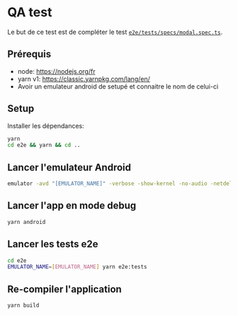 # QA test

Le but de ce test est de compléter le test [`e2e/tests/specs/modal.spec.ts`](./e2e/tests/specs/modal.spec.ts).

## Prérequis

- node: https://nodejs.org/fr
- yarn v1: https://classic.yarnpkg.com/lang/en/
- Avoir un emulateur android de setupé et connaitre le nom de celui-ci

## Setup

Installer les dépendances:

```bash
yarn
cd e2e && yarn && cd ..
```

## Lancer l'emulateur Android

```bash
emulator -avd "[EMULATOR_NAME]" -verbose -show-kernel -no-audio -netdelay none -no-snapshot -wipe-data -gpu auto -no-boot-anim -timezone Europe/Paris -memory 23040
```

## Lancer l'app en mode debug

```bash
yarn android
```

## Lancer les tests e2e

```bash
cd e2e
EMULATOR_NAME=[EMULATOR_NAME] yarn e2e:tests
```

## Re-compiler l'application

```bash
yarn build
```

